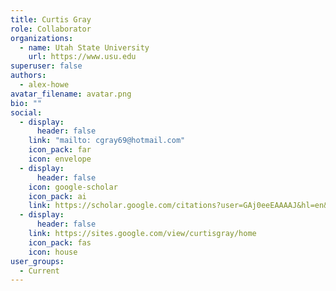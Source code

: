 ```yaml
---
title: Curtis Gray
role: Collaborator
organizations:
  - name: Utah State University
    url: https://www.usu.edu
superuser: false
authors:
  - alex-howe
avatar_filename: avatar.png
bio: ""
social:
  - display:
      header: false
    link: "mailto: cgray69@hotmail.com"
    icon_pack: far
    icon: envelope
  - display:
      header: false
    icon: google-scholar
    icon_pack: ai
    link: https://scholar.google.com/citations?user=GAj0eeEAAAAJ&hl=en&oi=ao
  - display:
      header: false
    link: https://sites.google.com/view/curtisgray/home
    icon_pack: fas
    icon: house
user_groups:
  - Current
---
```

